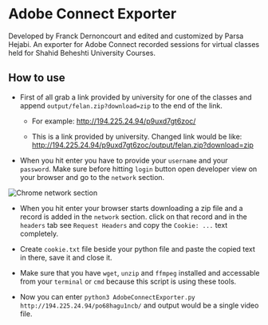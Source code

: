 # Adobe Connect Exporter

Developed by Franck Dernoncourt and edited and customized by Parsa Hejabi.
An exporter for Adobe Connect recorded sessions for virtual classes held for Shahid Beheshti University Courses.

## How to use

- First of all grab a link provided by university for one of the classes and append `output/felan.zip?download=zip` to the end of the link.

  - For example: <http://194.225.24.94/p9uxd7gt6zoc/>

  - This is a link provided by university. Changed link would be like:
  <http://194.225.24.94/p9uxd7gt6zoc/output/felan.zip?download=zip>

- When you hit enter you have to provide your `username` and your `password`. Make sure before hitting `login` button open developer view on your browser and go to the `network` section.

![Chrome network section](https://github.com/ParsaHejabi/AdobeConnectExporter/tree/master/images/chrome.png)

- When you hit enter your browser starts downloading a zip file and a record is added in the `network` section. click on that record and in the `headers` tab see `Request Headers` and copy the ```Cookie: ...``` text completely.

- Create `cookie.txt` file beside your python file and paste the copied text in there, save it and close it.

- Make sure that you have `wget`, `unzip` and `ffmpeg` installed and accessable from your `terminal` or `cmd` because this script is using these tools.

- Now you can enter ```python3 AdobeConnectExporter.py http://194.225.24.94/po68hagu1ncb/``` and output would be a single video file.

